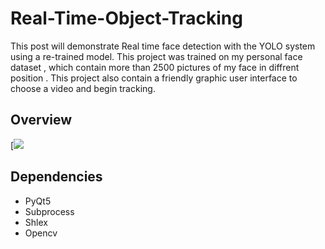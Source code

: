 # Real-Time-Object-Tracking
This post will demonstrate Real time face detection with the YOLO system using a re-trained model. This project was trained on my personal face dataset , which contain more than 2500 pictures of my face in diffrent position . This project also contain a friendly graphic user interface to choose a video and begin tracking.
## Overview
[[![](http://img.youtube.com/vi/FvI0ni6Md84/0.jpg)](http://www.youtube.com/watch?v=FvI0ni6Md84 "Tracker")
## Dependencies

* PyQt5
* Subprocess
* Shlex
* Opencv


